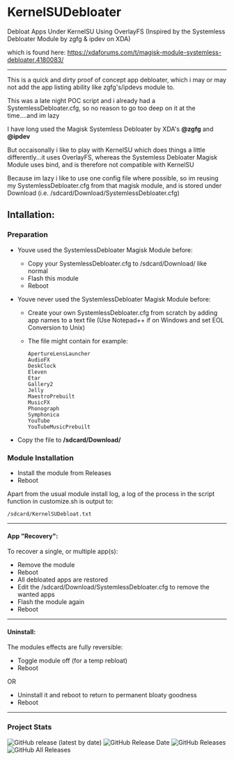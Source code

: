 # KernelSUDebloater
Debloat Apps Under KernelSU Using OverlayFS (Inspired by the Systemless Debloater Module by zgfg &amp; ipdev on XDA)

which is found here: https://xdaforums.com/t/magisk-module-systemless-debloater.4180083/

---

This is a quick and dirty proof of concept app debloater, which i may or may not add the app listing ability like zgfg's/ipdevs module to.

This was a late night POC script and i already had a SystemlessDebloater.cfg, so no reason to go too deep on it at the time....and im lazy

I have long used the Magisk Systemless Debloater by XDA's **@zgfg** and **@ipdev**

But occaisonally i like to play with KernelSU which does things a little differently...it uses OverlayFS, whereas the Systemless Debloater Magisk Module uses bind, and is therefore not compatible with KernelSU

Because im lazy i like to use one config file where possible, so im reusing my SystemlessDebloater.cfg from that magisk module, and is stored under Download (i.e. /sdcard/Download/SystemlessDebloater.cfg)

## Intallation: 

### Preparation

- Youve used the SystemlessDebloater Magisk Module before:

  - Copy your SystemlessDebloater.cfg to /sdcard/Download/ like normal
  - Flash this module
  - Reboot

- Youve never used the SystemlessDebloater Magisk Module before:
  - Create your own SystemlessDebloater.cfg from scratch by adding app names to a text file 
    (Use Notepad++ if on Windows and set EOL Conversion to Unix)

  - The file might contain for example:

      ```Aperture
      ApertureLensLauncher
      AudioFX
      DeskClock
      Eleven
      Etar
      Gallery2
      Jelly
      MaestroPrebuilt
      MusicFX
      Phonograph
      Symphonica
      YouTube
      YouTubeMusicPrebuilt
      ```

- Copy the file to **/sdcard/Download/**

### Module Installation

- Install the module from Releases
- Reboot

Apart from the usual module install log, a log of the process in the script function in customize.sh is output to:

```/sdcard/KernelSUDebloat.txt```

---


#### App "Recovery":

To recover a single, or multiple app(s):

- Remove the module
- Reboot
- All debloated apps are restored
- Edit the /sdcard/Download/SystemlessDebloater.cfg to remove the wanted apps
- Flash the module again
- Reboot

---

#### Uninstall:

The modules effects are fully reversible:
- Toggle module off (for a temp rebloat)
- Reboot

OR

- Uninstall it and reboot to return to permanent bloaty goodness
- Reboot

---

### Project Stats ###

![GitHub release (latest by date)](https://img.shields.io/github/v/release/adrianmmiller/KernelSUDebloater?label=Release&style=plastic)
![GitHub Release Date](https://img.shields.io/github/release-date/adrianmmiller/KernelSUDebloater?label=Release%20Date&style=plastic)
![GitHub Releases](https://img.shields.io/github/downloads/adrianmmiller/KernelSUDebloater/latest/total?label=Downloads%20%28Latest%20Release%29&style=plastic)
![GitHub All Releases](https://img.shields.io/github/downloads/adrianmmiller/KernelSUDebloater/total?label=Total%20Downloads%20%28All%20Releases%29&style=plastic)
